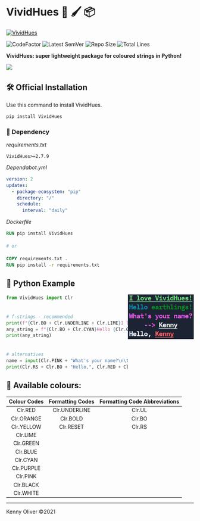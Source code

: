 # VividHues :rainbow: :paintbrush: :package:

[![VividHues](https://github.com/KennyOliver/VividHues/actions/workflows/publish_to_test_pypi.yml/badge.svg)](https://github.com/KennyOliver/VividHues/actions/workflows/publish_to_test_pypi.yml)

![CodeFactor](https://www.codefactor.io/repository/github/KennyOliver/vividHues/badge?style=for-the-badge)
![Latest SemVer](https://img.shields.io/github/v/tag/KennyOliver/vividHues?label=version&sort=semver&style=for-the-badge)
![Repo Size](https://img.shields.io/github/repo-size/KennyOliver/vividHues?style=for-the-badge)
![Total Lines](https://img.shields.io/tokei/lines/github/KennyOliver/vividHues?style=for-the-badge)

<!-- [![repl](https://repl.it/badge/github/KennyOliver/vividHues)](https://repl.it/@KennyOliver/vividHues) -->

**VividHues: super lightweight package for coloured strings in Python!**

<a href="https://pypi.org/project/VividHues/"><img src="https://img.shields.io/badge/PyPi-3775A9?style=for-the-badge&logo=pypi&logoColor=white" /></a>

## :hammer_and_wrench: Official Installation
Use this command to install VividHues.
```bash
pip install VividHues
```

### :bricks: Dependency
_requirements.txt_
```
VividHues>=2.7.9
```

_Dependabot.yml_
```yaml
version: 2
updates:
  - package-ecosystem: "pip"
    directory: "/"
    schedule:
      interval: "daily"
```

_Dockerfile_
```dockerfile
RUN pip install VividHues

# or

COPY requirements.txt .
RUN pip install -r requirements.txt
```


## :toolbox: Python Example

<img src="vividhues-demo.jpg" align="right" />

```python
from VividHues import Clr


# f-strings - recommended
print(f"{Clr.BO + Clr.UNDERLINE + Clr.LIME}I love VividHues!{Clr.RS}")
any_string = f"{Clr.BO + Clr.CYAN}Hello {Clr.GREEN}earthlings!{Clr.RS}"
print(any_string)


# alternatives
name = input(Clr.PINK + "What's your name?\n\t--> " + Clr.RS + Clr.UL)
print(Clr.RS + Clr.BO + "Hello,", Clr.RED + Clr.UL + name)
```

## :rainbow: Available colours:

| Colour Codes | Formatting Codes | Formatting Code Abbreviations |
| :----------: | :--------------: | :---------------------------: |
| Clr.RED      | Clr.UNDERLINE    | Clr.UL |
| Clr.ORANGE   | Clr.BOLD         | Clr.BO |
| Clr.YELLOW   | Clr.RESET        | Clr.RS |
| Clr.LIME     |                  |
| Clr.GREEN    |                  |
| Clr.BLUE     |                  |
| Clr.CYAN     |                  |
| Clr.PURPLE   |                  |
| Clr.PINK     |                  |
| Clr.BLACK    |                  |
| Clr.WHITE    |                  |

---
Kenny Oliver ©2021
